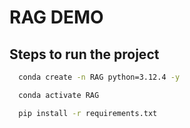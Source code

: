 # RAG DEMO

## Steps to run the project 

````bash
  conda create -n RAG python=3.12.4 -y

````

````bash
  conda activate RAG

````

````bash
  pip install -r requirements.txt
````